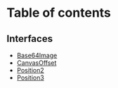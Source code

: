 # Table of contents

## Interfaces

- [Base64Image](../interfaces/common_core_src_common_interfaces.Base64Image.md)
- [CanvasOffset](../interfaces/common_core_src_common_interfaces.CanvasOffset.md)
- [Position2](../interfaces/common_core_src_common_interfaces.Position2.md)
- [Position3](../interfaces/common_core_src_common_interfaces.Position3.md)
